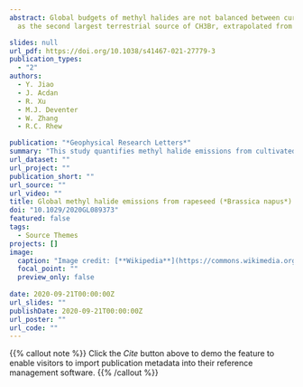 ```yaml
---
abstract: Global budgets of methyl halides are not balanced between currently identified sources and sinks. Among biological sources, rapeseed is regarded
  as the second largest terrestrial source of CH3Br, extrapolated from laboratory-based incubations and limited field measurements. This study analyzes   the CH3Br budget from rapeseed (Brassica napus “Empire”), using field-based life cycle measurements, yielding a globally scaled emission rate of 2.8 ± 0.7 Gg year−1. Though this verifies that rapeseed is a significant global source, it is just half of the previous estimation, even after accounting for the doubling of global annual rapeseed production since then. The ozone-depleting potential of rapeseed is further sustained through CH3Cl and CH3I emissions, which were measured for the first time and scaled to 5.3 ± 1.3 and 4.0 ± 0.8 Gg year−1 globally.

slides: null
url_pdf: https://doi.org/10.1038/s41467-021-27779-3
publication_types:
  - "2"
authors:
  - Y. Jiao
  - J. Acdan
  - R. Xu
  - M.J. Deventer
  - W. Zhang
  - R.C. Rhew

publication: "*Geophysical Research Letters*"
summary: "This study quantifies methyl halide emissions from cultivated rapeseed (Brassica napus, cultivar: Empire), based on life cycle measurements and normalized to seed production. "
url_dataset: ""
url_project: ""
publication_short: ""
url_source: ""
url_video: ""
title: Global methyl halide emissions from rapeseed (*Brassica napus*) using life cycle measurements
doi: "10.1029/2020GL089373"
featured: false
tags:
  - Source Themes
projects: []
image:
  caption: "Image credit: [**Wikipedia**](https://commons.wikimedia.org/w/index.php?curid=16303007)"
  focal_point: ""
  preview_only: false  
  
date: 2020-09-21T00:00:00Z  
url_slides: ""
publishDate: 2020-09-21T00:00:00Z 
url_poster: ""
url_code: ""
---
```


{{% callout note %}}
Click the *Cite* button above to demo the feature to enable visitors to import publication metadata into their reference management software.
{{% /callout %}}
